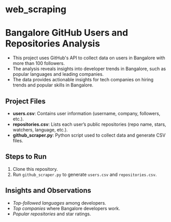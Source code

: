# web_scraping

# Bangalore GitHub Users and Repositories Analysis

- This project uses GitHub's API to collect data on users in Bangalore with more than 100 followers.
- The analysis reveals insights into developer trends in Bangalore, such as popular languages and leading companies.
- The data provides actionable insights for tech companies on hiring trends and popular skills in Bangalore.

## Project Files

- **users.csv**: Contains user information (username, company, followers, etc.).
- **repositories.csv**: Lists each user’s public repositories (repo name, stars, watchers, language, etc.).
- **github_scraper.py**: Python script used to collect data and generate CSV files.

## Steps to Run

1. Clone this repository.
2. Run `github_scraper.py` to generate `users.csv` and `repositories.csv`.

## Insights and Observations
- *Top-followed languages* among developers.
- *Top companies* where Bangalore developers work.
- *Popular repositories* and star ratings.


